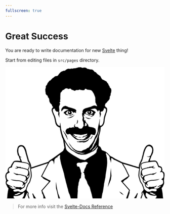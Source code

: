 ```yaml
---
fullscreen: true
---
```


# Great Success

You are ready to write documentation for new [Svelte](https://svelte.dev) thing!

Start from editing files in `src/pages` directory.

![Great Success](static/great-success.png "Great Success")

> For more info visit the [Svelte-Docs Reference](https://alexxnb.github.io/svelte-docs/)